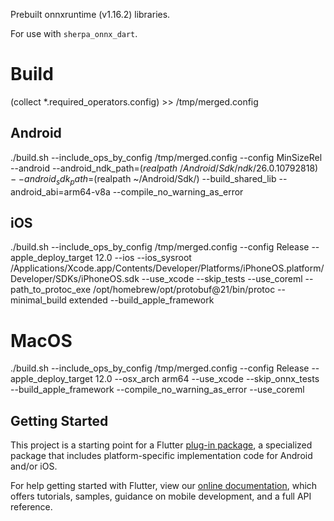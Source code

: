 Prebuilt onnxruntime (v1.16.2) libraries.

For use with `sherpa_onnx_dart`.

# Build
(collect *.required_operators.config) >> /tmp/merged.config

## Android

./build.sh --include_ops_by_config /tmp/merged.config --config MinSizeRel --android --android_ndk_path=$(realpath ~/Android/Sdk/ndk/26.0.10792818) --android_sdk_path=$(realpath ~/Android/Sdk/)  --build_shared_lib --android_abi=arm64-v8a --compile_no_warning_as_error 

## iOS
./build.sh  --include_ops_by_config /tmp/merged.config  --config Release --apple_deploy_target 12.0  --ios --ios_sysroot /Applications/Xcode.app/Contents/Developer/Platforms/iPhoneOS.platform/Developer/SDKs/iPhoneOS.sdk --use_xcode --skip_tests --use_coreml --path_to_protoc_exe /opt/homebrew/opt/protobuf@21/bin/protoc --minimal_build extended --build_apple_framework

# MacOS
./build.sh  --include_ops_by_config /tmp/merged.config  --config Release --apple_deploy_target 12.0  --osx_arch arm64 --use_xcode  --skip_onnx_tests --build_apple_framework  --compile_no_warning_as_error --use_coreml

## Getting Started

This project is a starting point for a Flutter
[plug-in package](https://flutter.dev/developing-packages/),
a specialized package that includes platform-specific implementation code for
Android and/or iOS.

For help getting started with Flutter, view our
[online documentation](https://flutter.dev/docs), which offers tutorials,
samples, guidance on mobile development, and a full API reference.

